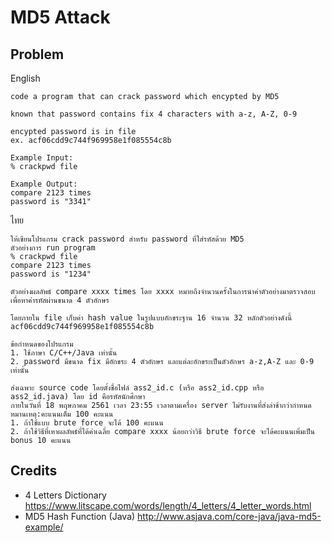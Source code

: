 MD5 Attack
===
Problem
---
English
```
code a program that can crack password which encypted by MD5

known that password contains fix 4 characters with a-z, A-Z, 0-9

encypted password is in file
ex. acf06cdd9c744f969958e1f085554c8b

Example Input:
% crackpwd file

Example Output:
compare 2123 times
password is "3341"
```
ไทย
```
ให้เขียนโปรแกรม crack password สำหรับ password ที่ใส่รหัสด้วย MD5
ตัวอย่างการ run program
% crackpwd file
compare 2123 times
password is "1234"

ตัวอย่างผลลัพธ์ compare xxxx times โดย xxxx หมายถึงจำนวนครั้งในการนำค่าตัวอย่างมาตรวจสอบเพื่อหาค่ารหัสผ่านขนาด 4 ตัวอักษร 

โดยภายใน file เก็บค่า hash value ในรูปแบบอักขระฐาน 16 จำนวน 32 หลักตัวอย่างดังนี้
acf06cdd9c744f969958e1f085554c8b

ข้อกำหนดของโปรแกรม
1. ใช้ภาษา C/C++/Java เท่านั้น
2. password มีขนาด fix มีอักขระ 4 ตัวอักษร และแต่ละอักขระเป็นตัวอักษร a-z,A-Z และ 0-9 เท่านั้น

ส่งเฉพาะ source code โดยตั้งชื่อไฟล์ ass2_id.c (หรือ ass2_id.cpp หรือ ass2_id.java) โดย id คือรหัสนักศึกษา
ภายในวันที่ 18 พฤษภาคม 2561 เวลา 23:55 เวลาตามเครื่อง server ไม่รับงานที่ส่งล่าช้ากว่ากำหนด
หมานเหตุ:คะแนนเต็ม 100 คะแนน
1. ถ้าใช้แบบ brute force จะได้ 100 คะแนน
2. ถ้าใช้วิธีที่เหาผลลัพธ์ที่ได้ค่าเฉลี่ย compare xxxx น้อยกว่าวิธี brute force จะได้คะแนนเพิ่มเป็น bonus 10 คะแนน
```

Credits
---
* 4 Letters Dictionary
https://www.litscape.com/words/length/4_letters/4_letter_words.html
* MD5 Hash Function (Java)
http://www.asjava.com/core-java/java-md5-example/